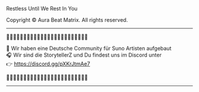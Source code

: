 Restless Until We Rest In You

Copyright © Aura Beat Matrix. All rights reserved.

-------------------------------------------------------------
🎼🎵🎶🎵🎵🎶🎵🎶🎵🎶🎵🎵🎶🎵🎶🎵🎵🎶🎵🎵🎶🎵🎵🎶

🎹 Wir haben eine Deutsche Community für Suno Artisten aufgebaut  
🎧 Wir sind die StorytellerZ und Du findest uns im Discord unter  
            👉 https://discord.gg/pXKrJtmAe7

🎼🎵🎵🎶🎵🎶🎵🎶🎵🎶🎵🎵🎶🎵🎶🎵🎵🎶🎵🎵🎶🎵🎵🎶

-------------------------------------------------------------
